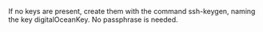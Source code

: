 If no keys are present, create them with the command ssh-keygen, naming the key digitalOceanKey. No passphrase is needed.
